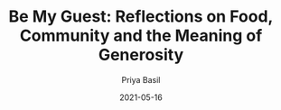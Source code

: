 ---
title: "Be My Guest: Reflections on Food, Community and the Meaning of Generosity"
author: "Priya Basil"
isbn: ""
isbn13: "9781786898494"
rating: "4"
publisher: "Canongate Books"
pages: "128"
publishYear: "2019"
read: "2021"
goodreads_id: "1170558"
language: "en"
date: "2021-05-16"
---